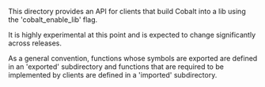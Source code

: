 This directory provides an API for clients that build Cobalt into a lib using
the 'cobalt_enable_lib' flag.

It is highly experimental at this point and is expected to change significantly
across releases.

As a general convention, functions whose symbols are exported are defined in an
'exported' subdirectory and functions that are required to be implemented by
clients are defined in a 'imported' subdirectory.
